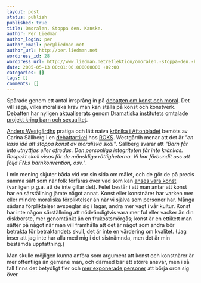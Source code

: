 ```yaml
---
layout: post
status: publish
published: true
title: Omoralen. Stoppa den. Kanske.
author: Per Liedman
author_login: per
author_email: per@liedman.net
author_url: http://per.liedman.net
wordpress_id: 28
wordpress_url: http://www.liedman.netreflektion/omoralen.-stoppa-den.-kanske./
date: 2005-05-13 00:01:00.000000000 +02:00
categories: []
tags: []
comments: []
---
```

Spårade genom ett antal irrsprång in på <a href="http://www.fotosidan.se/forum/showthread.php?s=&threadid=20527">debatten om konst och moral</a>. Det vill säga, vilka moraliska krav man kan ställa på konst och konstverk. Debatten har nyligen aktualiserats genom <a href="http://www.draminst.se/">Dramatiska institutets</a> omtalade <a href="http://www.draminst.se/start/senastenytt/1635.html?view=0">projekt kring barn och sexualitet</a>.

<a href="http://www.aftonbladet.se/vss/nyheter/avd/0,4050,1044_0,00.html">Anders Westgårdhs</a> pratiga och lätt naiva <a href="http://www.aftonbladet.se/vss/nyheter/story/0,2789,600299,00.html">krönika i Aftonbladet</a> bemöts av Carina Sällberg i en <a href="http://www.roks.se/debatt/2005/0502_di.html">debattartikel</a> hos <a href="http://www.roks.se/">ROKS</a>. Westgårdh menar att det är <i>"en kass idé att stoppa konst av moraliska skäl"</i>. Sällberg svarar att <i>"Barn får inte utnyttjas eller ofredas. Den personliga integriteten får inte kränkas. Respekt skall visas för de mänskliga rättigheterna. Vi har förbundit oss att följa FN:s barnkonvention, osv."</i>.

I min mening skjuter båda vid var sin sida om målet, och de gör de på precis samma sätt som när folk förfäras över vad som kan <a href="http://www.fotosidan.se/forum/showthread.php?s=&threadid=15809">anses vara konst</a> (vanligen p.g.a. att de inte gillar det). Felet består i att man antar att konst har en särställning jämte något annat. Konst eller konstnärer har varken mer eller mindre moraliska förpliktelser än när vi själva som personer har. Många sådana förpliktelser avspeglar sig i lagar, andra mer vagt i vår kultur. Konst har inte någon särställning att nödvändigtvis vara mer ful eller vacker än din diskborste, mer genomtänkt än en frukostsmörgås; konst är en ettikett man sätter på något när man vill framhålla att det är något som andra bör betrakta för betraktandets skull, det är inte en värdering om kvalitet. (Jag inser att jag inte har alla med mig i det sistnämnda, men det är min bestämda uppfattning.)

Man skulle möjligen kunna anföra som argument att konst och konstnärer är mer offentliga än gemene man, och därmed bär ett större ansvar, men i så fall finns det betydligt fler och <a href="http://www.aftonbladet.se/ettor/webb/2372_normal.html">mer exponerade personer</a> att börja oroa sig över.
